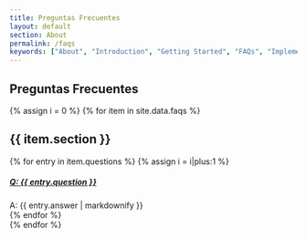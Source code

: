 ```yaml
---
title: Preguntas Frecuentes
layout: default
section: About
permalink: /faqs
keywords: ["About", "Introduction", "Getting Started", "FAQs", "Implementation"]
---
```


<div class="container-fluid faq" id="faq">
  <h2 class="title bold">Preguntas Frecuentes</h2>
  	<div class="container">
  		<section>
      {% assign i = 0 %}
       {% for item in site.data.faqs %}
  			<div class="row faq-text">
  				<div class="col-10 mx-auto">
            <h2 class="mb-4 faq-section-header">{{ item.section }}</h2>
  					<div class="accordion" id="faq-accordion{{ i }}">
              {% for entry in item.questions %}
                {% assign i = i|plus:1 %}
      						<div class="card">
      							<div class="card-header" id="faq-heading{{ i }}">
      								<h5 class="mb-0">
      							     <a class="collapsed" data-toggle="collapse" href="#faq-collapse{{ i }}" aria-expanded="false" aria-controls="faq-collapse{{ i }}">
                          <span class="faq-arrow-icon arrow-down"></span>
                          <span class="bold">Q: </span>
                          {{ entry.question }}
      							     </a>
      						     </h5>
      						  </div>
  							    <div id="faq-collapse{{ i }}" class="collapse fade" aria-labelledby="faq-heading{{ i }}">
  								     <div class="card-body indent-4">
                        <span class="faq-answer">
                          <span class="bold faq-answer-a">A: </span>
                          {{ entry.answer | markdownify }}
                        </span>
  								     </div>
  							    </div>
                  <span class="separator faq-separator"></span>
  						   </div>
              {% endfor %}
            </div>
          </div>
        </div>
      {% endfor %}
    </section>
  </div>
</div>
